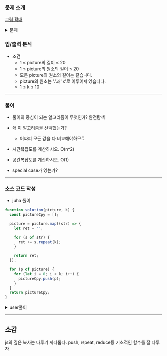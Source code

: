 ### 문제 소개

[그림 확대](https://school.programmers.co.kr/learn/courses/30/lessons/181836)

<details>
<summary>문제</summary>
<div markdown="1">

직사각형 형태의 그림 파일이 있고, 이 그림 파일은 1 × 1 크기의 정사각형 크기의 픽셀로 이루어져 있습니다.
이 그림 파일을 나타낸 문자열 배열 picture과 정수 k가 매개변수로 주어질 때,
이 그림 파일을 가로 세로로 k배 늘린 그림 파일을 나타내도록 문자열 배열을 return 하는 solution 함수를 작성해 주세요.

</div>
</details>

### 입/출력 분석

- 조건
  - 1 ≤ picture의 길이 ≤ 20
  - 1 ≤ picture의 원소의 길이 ≤ 20
  - 모든 picture의 원소의 길이는 같습니다.
  - picture의 원소는 '.'과 'x'로 이루어져 있습니다.
  - 1 ≤ k ≤ 10

---

### 풀이

- 풀이의 중심이 되는 알고리즘이 무엇인가?
  완전탐색

- 왜 이 알고리즘을 선택했는가?

  - 어짜피 모든 값을 다 비교해야하므로

- 시간복잡도를 계산하시오.
  O(n^2)

- 공간복잡도를 계산하시오.
  O(1)

- special case가 있는가?

---

### 소스 코드 작성

- juha 풀이

```js
function solution(picture, k) {
  const pictureCpy = [];

  picture = picture.map((str) => {
    let ret = '';

    for (s of str) {
      ret += s.repeat(k);
    }

    return ret;
  });

  for (p of picture) {
    for (let i = 0; i < k; i++) {
      pictureCpy.push(p);
    }
  }
  return pictureCpy;
}
```

<details>
<summary>user풀이</summary>
<div markdown="2">

```js
function solution(picture, k) {
  const answer = [];

  picture.forEach((line) => {
    const expanded = [...line].reduce((acc, cur) => acc + cur.repeat(k), '');

    for (let i = 0; i < k; i++) answer.push(expanded);
  });

  return answer;
}
```

</div>
</details>

---

## 소감

js의 깊은 복사는 다루기 까다롭다.
push, repeat, reduce등 기초적인 함수를 잘 다루자

